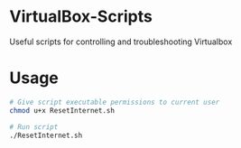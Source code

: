 # VirtualBox-Scripts
Useful scripts for controlling and troubleshooting Virtualbox

# Usage
```bash
# Give script executable permissions to current user
chmod u+x ResetInternet.sh

# Run script
./ResetInternet.sh
```

